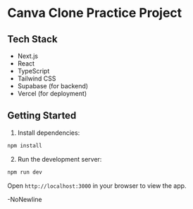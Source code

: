# Canva Clone Practice Project

## Tech Stack
- Next.js
- React
- TypeScript
- Tailwind CSS
- Supabase (for backend)
- Vercel (for deployment)

## Getting Started
1. Install dependencies:
```bash
npm install
```

2. Run the development server:
```bash
npm run dev
```

Open `http://localhost:3000` in your browser to view the app.

-NoNewline
